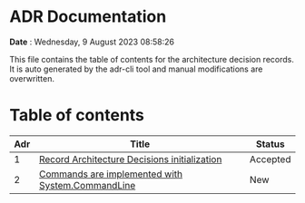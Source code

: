 # ADR Documentation

__Date__ : Wednesday, 9 August 2023 08:58:26

This file contains the table of contents for the architecture decision records.
It is auto generated by the adr-cli tool and manual modifications are overwritten.

# Table of contents

| Adr | Title | Status |
| --- | ----- | ------ |
| 1 | [Record Architecture Decisions initialization](.\doc\adr\00001-record-architecture-decisions-initialization) | Accepted |
| 2 | [Commands are implemented with System.CommandLine](.\doc\adr\00002-commands-are-implemented-with-system.commandline) | New |


